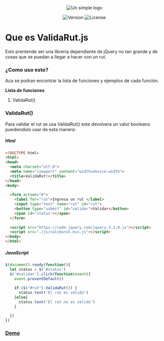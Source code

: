 <p align="center"><img src="https://i.ibb.co/Gd2RKZV/logo.png" alt="Un simple logo"></p>
<p align="center">
  <img src="https://img.shields.io/badge/Version-v0.0.1-%232F9ED4.svg" alt="Version">
  <img src="https://img.shields.io/badge/License-MIT-%23428878.svg" alt="License">
</p>

# Que es ValidaRut.js
Esto prentende ser una libreria dependiente de jQuery no tan grande y de cosas que se puedan a llegar a hacer con un rut.

### ¿Como uso esto?
Aca se podran encontrar la lista de funciones y ejemplos de cada función.

**Lista de funciones**
  1. ValidaRut()

### ValidaRut()
Para validar el rut se usa ValidaRut() este devolvera un valor booleano puediendolo usar de esta manera:
##### Html
```html
<!DOCTYPE html>
<html>
<head>
  <meta charset="utf-8">
  <meta name="viewport" content="width=device-width">
  <title>ValidaRut!</title>
</head>
<body>
  
  <form action="#">
    <label for="rut">Ingresa un rut </label>
    <input type="text" name="rut" id="rut">
    <button type="submit" id="validar">Validar</button>
    <span id="status"></span>
  </form>
  
  <script src="https://code.jquery.com/jquery-3.1.0.js"></script>
  <script src="./js/validarut.min.js"></script>
</body>
</html>
```
##### JavaScript
```javascript
$(document).ready(function(){
  let status = $('#status')
  $('#validar').click(function(event){
    event.preventDefault()
    
    if ($("#rut").ValidaRut()) {
      status.text('El rut es valido')
    }else{
      status.text('El rut no es valido') 
    }

  })
})
```
### [Demo](https://validarut.netlify.com/)
